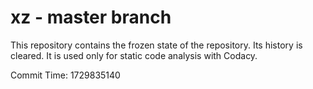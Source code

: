 # xz - master branch

This repository contains the frozen state of the repository.
Its history is cleared. It is used only for static code
analysis with Codacy.

Commit Time: 1729835140